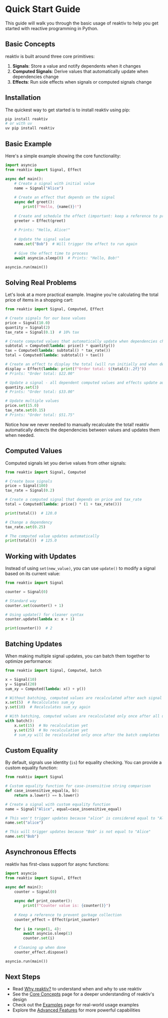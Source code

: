# Quick Start Guide

This guide will walk you through the basic usage of reaktiv to help you get started with reactive programming in Python.

## Basic Concepts

reaktiv is built around three core primitives:

1. **Signals**: Store a value and notify dependents when it changes
2. **Computed Signals**: Derive values that automatically update when dependencies change
3. **Effects**: Run side effects when signals or computed signals change

## Installation

The quickest way to get started is to install reaktiv using pip:

```bash
pip install reaktiv
# or with uv
uv pip install reaktiv
```

## Basic Example

Here's a simple example showing the core functionality:

```python
import asyncio
from reaktiv import Signal, Effect

async def main():
    # Create a signal with initial value
    name = Signal("Alice")
    
    # Create an effect that depends on the signal
    async def greet():
        print(f"Hello, {name()}!")
    
    # Create and schedule the effect (important: keep a reference to prevent garbage collection)
    greeter = Effect(greet)
    
    # Prints: "Hello, Alice!"
    
    # Update the signal value
    name.set("Bob")  # Will trigger the effect to run again
    
    # Give the effect time to process
    await asyncio.sleep(0)  # Prints: "Hello, Bob!"

asyncio.run(main())
```

## Solving Real Problems

Let's look at a more practical example. Imagine you're calculating the total price of items in a shopping cart:

```python
from reaktiv import Signal, Computed, Effect

# Create signals for our base values
price = Signal(10.0)
quantity = Signal(2)
tax_rate = Signal(0.1)  # 10% tax

# Create computed values that automatically update when dependencies change
subtotal = Computed(lambda: price() * quantity())
tax = Computed(lambda: subtotal() * tax_rate())
total = Computed(lambda: subtotal() + tax())

# Create an effect to display the total (will run initially and when dependencies change)
display = Effect(lambda: print(f"Order total: ${total():.2f}"))
# Prints: "Order total: $22.00"

# Update a signal - all dependent computed values and effects update automatically
quantity.set(3)
# Prints: "Order total: $33.00"

# Update multiple values
price.set(15.0)
tax_rate.set(0.15)
# Prints: "Order total: $51.75"
```

Notice how we never needed to manually recalculate the total! reaktiv automatically detects the dependencies between values and updates them when needed.

## Computed Values

Computed signals let you derive values from other signals:

```python
from reaktiv import Signal, Computed

# Create base signals
price = Signal(100)
tax_rate = Signal(0.2)

# Create a computed signal that depends on price and tax_rate
total = Computed(lambda: price() * (1 + tax_rate()))

print(total())  # 120.0

# Change a dependency
tax_rate.set(0.25)

# The computed value updates automatically
print(total())  # 125.0
```

## Working with Updates

Instead of using `set(new_value)`, you can use `update()` to modify a signal based on its current value:

```python
from reaktiv import Signal

counter = Signal(0)

# Standard way
counter.set(counter() + 1)

# Using update() for cleaner syntax
counter.update(lambda x: x + 1)

print(counter())  # 2
```

## Batching Updates

When making multiple signal updates, you can batch them together to optimize performance:

```python
from reaktiv import Signal, Computed, batch

x = Signal(10)
y = Signal(20)
sum_xy = Computed(lambda: x() + y())

# Without batching, computed values are recalculated after each signal update
x.set(5)  # Recalculates sum_xy
y.set(10)  # Recalculates sum_xy again

# With batching, computed values are recalculated only once after all updates
with batch():
    x.set(15)  # No recalculation yet
    y.set(25)  # No recalculation yet
    # sum_xy will be recalculated only once after the batch completes
```

## Custom Equality

By default, signals use identity (`is`) for equality checking. You can provide a custom equality function:

```python
from reaktiv import Signal

# Custom equality function for case-insensitive string comparison
def case_insensitive_equal(a, b):
    return a.lower() == b.lower()

# Create a signal with custom equality function
name = Signal("Alice", equal=case_insensitive_equal)

# This won't trigger updates because "alice" is considered equal to "Alice"
name.set("alice")

# This will trigger updates because "Bob" is not equal to "Alice"
name.set("Bob")
```

## Asynchronous Effects

reaktiv has first-class support for async functions:

```python
import asyncio
from reaktiv import Signal, Effect

async def main():
    counter = Signal(0)
    
    async def print_counter():
        print(f"Counter value is: {counter()}")
    
    # Keep a reference to prevent garbage collection
    counter_effect = Effect(print_counter)
    
    for i in range(1, 4):
        await asyncio.sleep(1)
        counter.set(i)
    
    # Cleaning up when done
    counter_effect.dispose()

asyncio.run(main())
```

## Next Steps

- Read [Why reaktiv?](why-reaktiv.md) to understand when and why to use reaktiv
- See the [Core Concepts](core-concepts.md) page for a deeper understanding of reaktiv's design
- Check out the [Examples](examples/index.md) page for real-world usage examples
- Explore the [Advanced Features](advanced-features.md) for more powerful capabilities